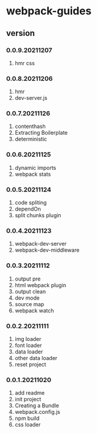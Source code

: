 # webpack-guides

## version
### 0.0.9.20211207
1. hmr css

### 0.0.8.20211206
1. hmr
2. dev-server.js

### 0.0.7.20211126
1. contenthash
2. Extracting Boilerplate
3. deterministic

### 0.0.6.20211125
1. dynamic imports
2. webpack stats

### 0.0.5.20211124
1. code spliting
2. dependOn
3. split chunks plugin

### 0.0.4.20211123
1. webpack-dev-server
2. webpack-dev-middleware

### 0.0.3.20211112
1. output pre
2. html webpack plugin
3. output clean
4. dev mode
5. source map
6. webpack watch

### 0.0.2.20211111
1. img loader
2. font loader
3. data loader
4. other data loader
5. reset project

### 0.0.1.20211020
1. add readme
2. init project
3. Creating a Bundle
4. webpack.config.js
5. npm build
6. css loader


